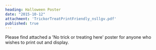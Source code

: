 ```yaml
---
heading: Halloween Poster
date: "2015-10-12"
attachment: 'TrickorTreatPrintFriendly_nsllgv.pdf'
published: true
---
```


Please find attached a 'No trick or treating here' poster for anyone who wishes to print out and display.

